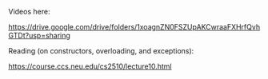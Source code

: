 Videos here:

https://drive.google.com/drive/folders/1xoagnZN0FSZUpAKCwraaFXHrfQvhGTDt?usp=sharing

Reading (on constructors, overloading, and exceptions):

https://course.ccs.neu.edu/cs2510/lecture10.html
